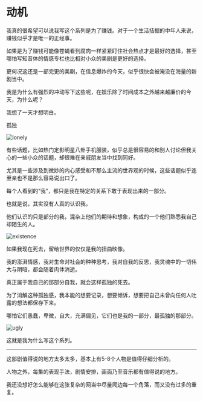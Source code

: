 # 动机

我真的很希望可以说我写这个系列是为了赚钱。对于一个生活拮据的中年人来说，赚钱似乎才是唯一的正经事。

如果是为了赚钱可能像苍蝇看到腐肉一样紧紧盯住社会热点才是最好的选择，甚至哪怕写知音体的情感专栏也比相对小众的美剧是更好的选择。

更何况这还是一部完更的美剧，在信息爆炸的今天，似乎很快会被淹没在海量的新剧当中。

我是为什么有强烈的冲动写下这些呢，在娱乐除了时间成本之外越来越廉价的今天，为什么呢？

我想了一天才想明白。

孤独

![lonely](https://images.unsplash.com/photo-1495627055387-01ce4accae8e?ixlib=rb-0.3.5&ixid=eyJhcHBfaWQiOjEyMDd9&s=ac93e6e87ed5dbcb15ef3f0827428840&auto=format&fit=crop&w=1051&q=80)


有些话题，比如热门定影明星八卦手机服装，似乎总是很容易的和别人讨论但我关心的一些小众的话题，却很难在亲戚朋友当中找到同好。

尤其是一些涉及到微妙的内心感受和不那么主流的世界观的时候，这些话题似乎连至亲也不是那么容易说出口了。

每个人看到的“我”，都只是我在特定的关系下敢于表现出来的一部分。

也就是说，其实没有人真的认识我。

他们认识的只是部分的我，混杂上他们的期待和想象，构成的一个他们熟悉我自己却陌生的人。

![existence](https://images.unsplash.com/photo-1430132651872-eab6637fce05?ixlib=rb-0.3.5&ixid=eyJhcHBfaWQiOjEyMDd9&s=39c6d62bd3a586ddb2989dd54fed2590&auto=format&fit=crop&w=750&q=80)

如果我现在死去，留给世界的仅仅是我的扭曲映像。

我的澎湃情感，我对生命对社会的种种思考，我对自我的反思，我灵魂中的一切伟大与阴暗，都会随着肉体消逝。

真正属于我自己的那部分自我，就会这样孤独的死去。

为了消解这种孤独感，我本能的想要记录，想要倾诉，想要把自己未曾向任何人吐露的想法都保存下来。

哪怕它们愚蠢，卑微，自大，充满偏见，它们也是我的一部分，最孤独的那部分。

![ugly](https://images.unsplash.com/photo-1509478571772-7cd058f8de4e?ixlib=rb-0.3.5&ixid=eyJhcHBfaWQiOjEyMDd9&s=113a7b7cd1a5fd8ac4ecd610332aa669&auto=format&fit=crop&w=334&q=80)

这就是我为什么写这个系列。

***

这部剧值得说的地方太多太多，基本上有5-8个人物是值得仔细分析的。

人物之外，每集的表现手法，剧情安排，画面乃至音乐都有值得说的地方。

我还没想好怎么能够在这张复杂的网当中尽量爬边每一个角落，而又没有过多的重复。



